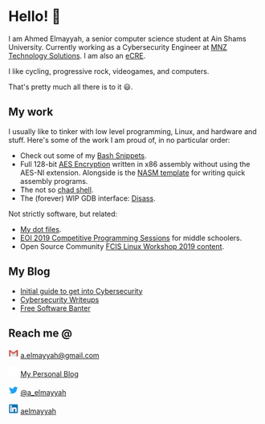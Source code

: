 # Hello! 👋

I am Ahmed Elmayyah, a senior computer science student at Ain Shams University. Currently working as a Cybersecurity Engineer at [MNZ Technology Solutions](https://mnztechnology.com/). I am also an [eCRE](https://www.elearnsecurity.com/certification/ecre/).


I like cycling, progressive rock, videogames, and computers.

That's pretty much all there is to it 😃.

## My work

I usually like to tinker with low level programming, Linux, and hardware and stuff. Here's some of the work I am proud of, in no particular order: 


- Check out some of my [Bash Snippets](https://github.com/Satharus/Bash-Snippets).
- Full 128-bit [AES Encryption](https://github.com/Satharus/AES-Encryption) written in x86 assembly without using the AES-NI extension. Alongside is the [NASM template](https://github.com/Satharus/NASM-Template) for writing quick assembly programs.
- The not so [chad shell](https://github.com/Satharus/Chell).
- The (forever) WIP GDB interface: [Disass](https://github.com/Satharus/Disass).


Not strictly software, but related: 

- [My dot files](https://github.com/Satharus/dotfiles).
- [EOI 2019 Competitive Programming Sessions](https://github.com/Satharus/EOI-Preparation-Sessions) for middle schoolers.
- Open Source Community [FCIS Linux Workshop 2019 content](https://github.com/Satharus/OSC19-Linux-Workshop-Sessions).


## My Blog

- [Initial guide to get into Cybersecurity](https://satharus.wordpress.com/2019/12/02/the-art-of-cybersecurity/)
- [Cybersecurity Writeups](https://satharus.wordpress.com/category/tech-cs/cybersecurity/writeup/)
- [Free Software Banter](https://satharus.wordpress.com/category/tech-cs/open-source/)

## Reach me @

![Gmail icon](https://github.com/Satharus/Satharus/blob/master/Icons/Gmail.png) [a.elmayyah@gmail.com](mailto:a.elmayyah@gmail.com)

![Blog icon](https://github.com/Satharus/Satharus/blob/master/Icons/Satharus.png) [My Personal Blog](https://satharus.wordpress.com)

![Twitter icon](https://github.com/Satharus/Satharus/blob/master/Icons/Twitter.png) [@a_elmayyah](https://twitter.com/a_elmayyah)

![LinkedIn icon](https://github.com/Satharus/Satharus/blob/master/Icons/LinkedIn.png) [aelmayyah](https://www.linkedin.com/in/aelmayyah/)
